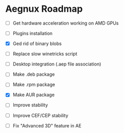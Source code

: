 # Aegnux Roadmap

- [ ] Get hardware acceleration working on AMD GPUs

- [ ] Plugins installation

- [x] Ged rid of binary blobs

- [ ] Replace slow winetricks script

- [ ] Desktop integration (.aep file association)

- [ ] Make .deb package

- [ ] Make .rpm package

- [x] Make AUR package

- [ ] Improve stability

- [ ] Improve CEF/CEP stability

- [ ] Fix "Advanced 3D" feature in AE